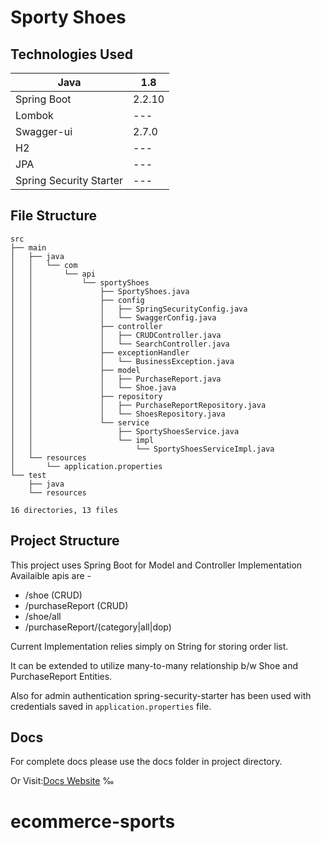# Sporty Shoes 

## Technologies Used

| Java | 1.8 |
| ------ | ------- |
| Spring Boot | 2.2.10 |
| Lombok  | --- |
| Swagger-ui | 2.7.0 |
| H2 | --- |
| JPA | --- |
| Spring Security Starter | --- | 


## File Structure

```
src
├── main
│   ├── java
│   │   └── com
│   │       └── api
│   │           └── sportyShoes
│   │               ├── SportyShoes.java
│   │               ├── config
│   │               │   ├── SpringSecurityConfig.java
│   │               │   └── SwaggerConfig.java
│   │               ├── controller
│   │               │   ├── CRUDController.java
│   │               │   └── SearchController.java
│   │               ├── exceptionHandler
│   │               │   └── BusinessException.java
│   │               ├── model
│   │               │   ├── PurchaseReport.java
│   │               │   └── Shoe.java
│   │               ├── repository
│   │               │   ├── PurchaseReportRepository.java
│   │               │   └── ShoesRepository.java
│   │               └── service
│   │                   ├── SportyShoesService.java
│   │                   └── impl
│   │                       └── SportyShoesServiceImpl.java
│   └── resources
│       └── application.properties
└── test
    ├── java
    └── resources

16 directories, 13 files
```

## Project Structure

This project uses Spring Boot for Model and Controller Implementation
Availaible apis are -
  - /shoe (CRUD)
  - /purchaseReport (CRUD)
  - /shoe/all
  - /purchaseReport/(category|all|dop)

Current Implementation relies simply on String for storing order list.

It can be extended to utilize many-to-many relationship b/w Shoe and PurchaseReport Entities.

Also for admin authentication spring-security-starter has been used with credentials saved in `application.properties` file.

## Docs
For complete docs please use the docs folder in project directory.

Or Visit:[Docs Website](https://manish-baghel.github.io/sporty_shoes/)
‰
# ecommerce-sports
